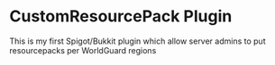 # CustomResourcePack Plugin

This is my first Spigot/Bukkit plugin which allow server admins to put resourcepacks per WorldGuard regions

